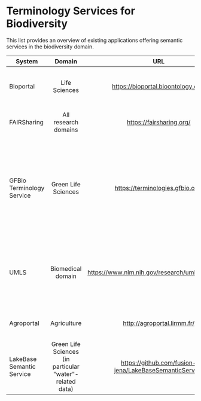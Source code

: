 # Terminology Services for Biodiversity

This list provides an overview of existing applications offering semantic services in the biodiversity domain. 

| System        | Domain        | URL           | Services  |
| ------------- |:-------------:|:-------------:| -----:|
| Bioportal | Life Sciences     | https://bioportal.bioontology.org/ |  Search for ontologies, Annotation Service, SPARQL API |
| FAIRSharing | All research domains | https://fairsharing.org/   | Search for ontologies, standards and projects   |
| GFBio Terminology Service | Green Life Sciences  | https://terminologies.gfbio.org/      | Search for ontologies (internal (OWL-based) and external (no semantic format)), REST API (for different semantic relations), SPARQL API, |
| UMLS | Biomedical domain | https://www.nlm.nih.gov/research/umls/index.html| download of biomedial terminologies and vocabularies, REST API (for different semantic relations)|
| Agroportal| Agriculture | http://agroportal.lirmm.fr/ | Search for ontologies, Annotation Service |
| LakeBase Semantic Service | Green Life Sciences (in particular "water"-related data) | https://github.com/fusion-jena/LakeBaseSemanticService      | Annotation Service (own hosting required)   |
